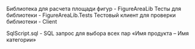 Библиотека для расчета площади фигур - FigureAreaLib
Тесты для библиотеки - FigureAreaLib.Tests
Тестовый клиент для проверки библиотеки - Client

SqlScript.sql - SQL запрос для выбора всех пар «Имя продукта – Имя категории»
